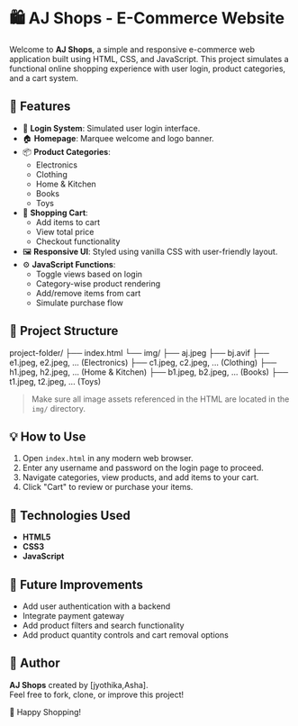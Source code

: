 # 🛍️ AJ Shops - E-Commerce Website

Welcome to **AJ Shops**, a simple and responsive e-commerce web application built using HTML, CSS, and JavaScript. This project simulates a functional online shopping experience with user login, product categories, and a cart system.

## 🚀 Features

- 🔐 **Login System**: Simulated user login interface.
- 🏠 **Homepage**: Marquee welcome and logo banner.
- 📦 **Product Categories**:
  - Electronics
  - Clothing
  - Home & Kitchen
  - Books
  - Toys
- 🛒 **Shopping Cart**:
  - Add items to cart
  - View total price
  - Checkout functionality
- 🖼️ **Responsive UI**: Styled using vanilla CSS with user-friendly layout.
- ⚙️ **JavaScript Functions**:
  - Toggle views based on login
  - Category-wise product rendering
  - Add/remove items from cart
  - Simulate purchase flow

## 📂 Project Structure

project-folder/
├── index.html
└── img/
├── aj.jpeg
├── bj.avif
├── e1.jpeg, e2.jpeg, ... (Electronics)
├── c1.jpeg, c2.jpeg, ... (Clothing)
├── h1.jpeg, h2.jpeg, ... (Home & Kitchen)
├── b1.jpeg, b2.jpeg, ... (Books)
├── t1.jpeg, t2.jpeg, ... (Toys)


> Make sure all image assets referenced in the HTML are located in the `img/` directory.

## 💡 How to Use

1. Open `index.html` in any modern web browser.
2. Enter any username and password on the login page to proceed.
3. Navigate categories, view products, and add items to your cart.
4. Click "Cart" to review or purchase your items.

## 🧰 Technologies Used

- **HTML5**
- **CSS3**
- **JavaScript**

## 📌 Future Improvements

- Add user authentication with a backend
- Integrate payment gateway
- Add product filters and search functionality
- Add product quantity controls and cart removal options

## 🙌 Author

**AJ Shops** created by [jyothika,Asha].  
Feel free to fork, clone, or improve this project!



🛒 Happy Shopping!

